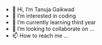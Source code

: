 - 👋 Hi, I’m Tanuja Gaikwad 
- 👀 I’m interested in coding 
- 🌱 I’m currently learning third year 
- 💞️ I’m looking to collaborate on ...
- 📫 How to reach me ...

<!---
8208493032/8208493032 is a ✨ special ✨ repository because its `README.md` (this file) appears on your GitHub profile.
You can click the Preview link to take a look at your changes.
--->
